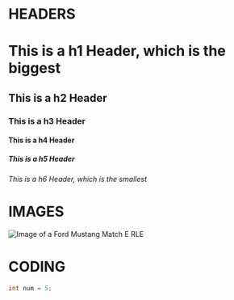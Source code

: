 # HEADERS
# This is  a h1 Header, which is the biggest
## This is a h2 Header
### This is a h3 Header
#### This is a h4 Header
##### This is a h5 Header
###### This is a h6 Header, which is the smallest

# IMAGES
![Image of a Ford Mustang Match E RLE](https://static.wikia.nocookie.net/rocketleague/images/8/8c/Ford_Mustang_Mach-E_RLE_body_icon.png/revision/latest?cb=20211209160814)

# CODING
``` c++
int num = 5;
```
